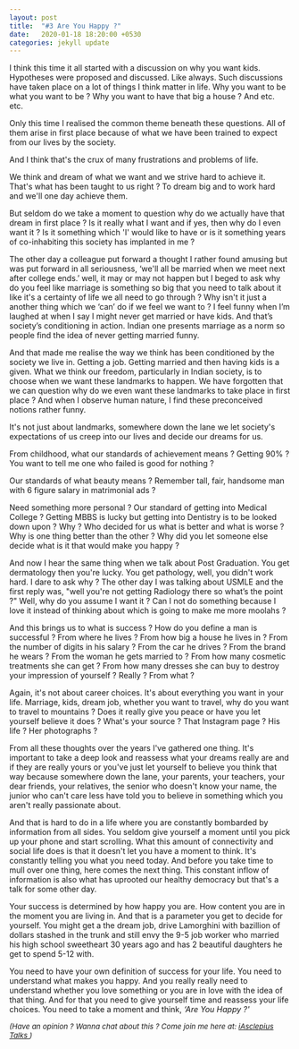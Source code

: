 ```yaml
---
layout: post
title:  "#3 Are You Happy ?"
date:   2020-01-18 18:20:00 +0530
categories: jekyll update
---
```


I think this time it all started with a discussion on why you want kids. Hypotheses were proposed and discussed. Like always.
Such discussions have taken place on a lot of things I think matter in life. Why you want to be what you want to be ? Why you want to have that big a house ? And etc. etc. 

Only this time I realised the common theme beneath these questions. All of them arise in first place because of what we have been trained to expect from our lives by the society. 

And I think that's the crux of many frustrations and problems of life. 

We think and dream of what we want and we strive hard to achieve it. That's what has been taught to us right ? To dream big and to work hard and we'll one day achieve them. 

But seldom do we take a moment to question why do we actually have that dream in first place ? Is it really what I want and if yes, then why do I even want it ? Is it something which 'I' would like to have or is it something years of co-inhabiting this society has implanted in me ?

The other day a colleague put forward a thought I rather found amusing but was put forward in all seriousness, ‘we'll all be married when we meet next after college ends.’
well, it may or may not happen but I beged to ask why do you feel like marriage is something so big that you need to talk about it like it's a certainty of life we all need to go through ? Why isn't it just a another thing which we ‘can’ do if we feel we want to ?
I feel funny when I’m laughed at when I say I might never get married or have kids. And that’s society’s conditioning in action. Indian one presents marriage as a norm so people find the idea of never getting married funny.

And that made me realise the way we think has been conditioned by the society we live in. Getting a job. Getting married and then having kids is a given. What we think our freedom, particularly in Indian society, is to choose when we want these landmarks to happen. We have forgotten that we can question why do we even want these landmarks to take place in first place ?
And when I observe human nature, I find these preconceived notions rather funny.

It's not just about landmarks, somewhere down the lane we let society's expectations of us creep into our lives and decide our dreams for us. 

From childhood, what our standards of achievement means ? Getting 90% ? You want to tell me one who failed is good for nothing ?

Our standards of what beauty means ? Remember tall, fair, handsome man with 6 figure salary in matrimonial ads ?

Need something more personal ? 
Our standard of getting into Medical College ? Getting MBBS is lucky but getting into Dentistry is to be looked down upon ? Why ? Who decided for us what is better and what is worse ? Why is one thing better than the other ? Why did you let someone else decide what is it that would make you happy ? 

And now I hear the same thing when we talk about Post Graduation. You get dermatology then you're lucky. You get pathology, well, you didn't work hard. I dare to ask why ? 
The other day I was talking about USMLE and the first reply was, "well you're not getting Radiology there so what’s the point ?"
Well, why do you assume I want it ? Can I not do something because I love it instead of thinking about which is going to make me more moolahs ?



And this brings us to what is success ?
How do you define a man is successful ? From where he lives ? From how big a house he lives in ? From the number of digits in his salary ? From the car he drives ? From the brand he wears ? 
From the woman he gets married to ? From how many cosmetic treatments she can get ? From how many dresses she can buy to destroy your impression of yourself ? 
Really ? From what ?

Again, it's not about career choices. It's about everything you want in your life. Marriage, kids, dream job, whether you want to travel, why do you want to travel to mountains ? Does it really give you peace or have you let yourself believe it does ? What's your source ? That Instagram page ? His life ? Her photographs ?

From all these thoughts over the years I've gathered one thing. It's important to take a deep look and reassess what your dreams really are and if they are really yours or you've just let yourself to believe you think that way because somewhere down the lane, your parents, your teachers, your dear friends, your relatives, the senior who doesn't know your name,  the junior who can't care less have told you to believe in something which you aren't really passionate about.

And that is hard to do in a life where you are constantly bombarded by information from all sides. You seldom give yourself a moment until you pick up your phone and start scrolling.
What this amount of connectivity and social life does is that it doesn't let you have a moment to think. It's constantly telling you what you need today. And before you take time to mull over one thing, here comes the next thing. This constant inflow of information is also what has uprooted our healthy democracy but that's a talk for some other day.
<p>

</p>
Your success is determined by how happy you are. How content you are in the moment you are living in. And that is a parameter you get to decide for yourself.
You might get a the dream job, drive Lamorghini with bazillion of dollars stashed in the trunk and still envy the 9-5 job worker who married his high school sweetheart 30 years ago and has 2 beautiful daughters he get to spend 5-12 with.

You need to have your own definition of success for your life. You need to understand what makes you happy. And you really really need to understand whether you love something or you are in love with the idea of that thing.
And for that you need to give yourself time and reassess your life choices. You need to take a moment and think, <i>‘Are You Happy ?'</i></br>

<font size="2">
 	<i>
 	(Have an opinion ? Wanna chat about this ? Come join me here at: <a href="https://t.me/iAsclepiusTalks">iAsclepius Talks </a>)
 </i>
 </font>